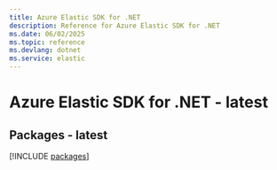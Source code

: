 ```yaml
---
title: Azure Elastic SDK for .NET
description: Reference for Azure Elastic SDK for .NET
ms.date: 06/02/2025
ms.topic: reference
ms.devlang: dotnet
ms.service: elastic
---
```

# Azure Elastic SDK for .NET - latest
## Packages - latest
[!INCLUDE [packages](elastic-index.md)]